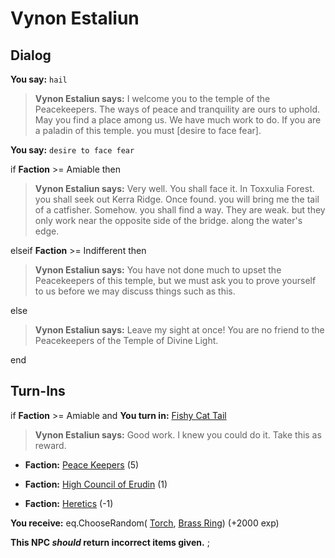 # Vynon Estaliun
## Dialog

**You say:** `hail`



>**Vynon Estaliun says:** I welcome you to the temple of the Peacekeepers. The ways of peace and tranquility are ours to uphold. May you find a place among us. We have much work to do. If you are a paladin of this temple. you must [desire to face fear].

**You say:** `desire to face fear`



if **Faction** >= Amiable then 



>**Vynon Estaliun says:** Very well. You shall face it. In Toxxulia Forest. you shall seek out Kerra Ridge. Once found. you will bring me the tail of a catfisher. Somehow. you shall find a way. They are weak. but they only work near the opposite side of the bridge. along the water's edge.


elseif **Faction** >= Indifferent then



>**Vynon Estaliun says:** You have not done much to upset the Peacekeepers of this temple, but we must ask you to prove yourself to us before we may discuss things such as this.


else



>**Vynon Estaliun says:** Leave my sight at once! You are no friend to the Peacekeepers of the Temple of Divine Light.


end

## Turn-Ins




if **Faction** >= Amiable and  **You turn in:** [Fishy Cat Tail](/item/13884)


>**Vynon Estaliun says:** Good work. I knew you could do it. Take this as reward.





* __Faction:__ [Peace Keepers](/faction/298) (5)


* __Faction:__ [High Council of Erudin](/faction/266) (1)


* __Faction:__ [Heretics](/faction/265) (-1)


 **You receive:** eq.ChooseRandom( [Torch](/item/13002), [Brass Ring](/item/13053)) (+2000 exp)

**This NPC *should* return incorrect items given.**
;

